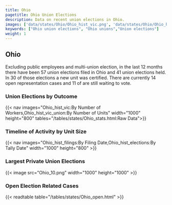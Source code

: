 ```yaml
---
title: Ohio
pagetitle: Ohio Union Elections
description: Data on recent union elections in Ohio.
images: ['data/states/Ohio/Ohio_hist_vic.png', 'data/states/Ohio/Ohio_hist_size.png', 'data/states/Ohio/Ohio_10.png']
keywords: ["Ohio union elections", "Ohio unions","Union elections"]
weight: 1
---
```

##  Ohio

Excluding public employees and multi-union election, in the last 12 months there have been 57 union elections filed in Ohio and 41 union elections held. In 30 of those elections a new unit was certified. There are currently 14 open representation cases and 11 of are still waiting to vote.

### Union Elections by Outcome
{{< nav images="Ohio_hist_vic:By Number of Workers,Ohio_hist_vic_union:By Number of Units" width="1000" height="800" tables="/tables/states/Ohio_stats.html:Raw Data">}}

### Timeline of Activity by Unit Size
{{< nav images="Ohio_hist_filings:By Filing Date,Ohio_hist_elections:By Tally Date" width="1000" height="800" >}}

### Largest Private Union Elections
{{< image src="Ohio_10.png" width="1000" height="1000"  >}}

### Open Election Related Cases
{{< readtable table="/tables/states/Ohio_open.html" >}}

